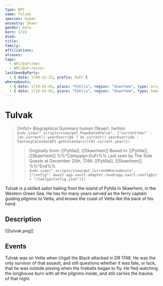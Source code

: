 ```yaml
---
type: NPC
name: Tulvak
species: human
ancestry: Skaer
gender: male
born: 1719 
died: 
title: 
family: 
affiliations: 
aliases: 
tags: 
  - NPC/DuFr/met
  - NPC/DuFr/minor
lastSeenByParty: 
  - { date: 1748-12-25, prefix: DuFr }
whereabouts: 
  - { date: 1719-01-01, place: "Pyhlla", region: "Skaerhem", type: origin }
  - { date: 1719-01-02, place: "Pyhlla", region: "Skaerhem", type: home }
---
```

# Tulvak
>[!info]+ Biographical Summary
>human (Skaer), he/him
>`$=dv.view("_scripts/view/get_PageDatedValue", {"currentYear" : (dv.current().yearOverride ? dv.current().yearOverride : FantasyCalendarAPI.getCalendars()[0].current.year)})`
>> Originally from: [[Pyhlla]], [[Skaerhem]]
>> Based in: [[Pyhlla]], [[Skaerhem]]
>>%%^Campaign:DuFr%% Last seen by The Side Quests at December 25th, 1748: [[Pyhlla]], [[Skaerhem]] %%^End%%
>> `$=dv.view("_scripts/view/get_CurrentWhereabouts", {"config": await app.vault.adapter.read(app.vault.configDir + "/taelgarConfig.json")})`

Tulvak is a skilled sailor hailing from the island of Pyhlla in Skaerhem, in the Western Green Sea. He has for many years served as the ferry captain guiding pilgrims to Vetta, and knows the coast of Vetta like the back of his hand. 
## Description

![[tulvak.png]]

## Events

Tulvak was on Vetta when Urgall the Black attacked in DR 1748. He was the only survivor of that assault, and still questions whether it was fate, or luck, that he was outside pissing when the fireballs began to fly. He fled watching the longhouse burn with all the pilgrims inside, and still carries the trauma of that night. 
